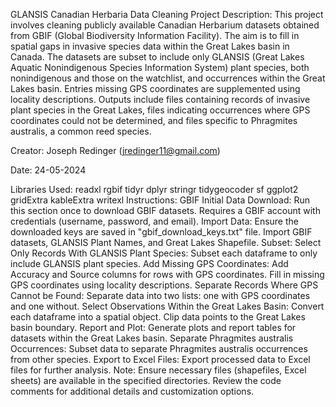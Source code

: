 GLANSIS Canadian Herbaria Data Cleaning
Project Description:
This project involves cleaning publicly available Canadian Herbarium datasets obtained from GBIF (Global Biodiversity Information Facility). The aim is to fill in spatial gaps in invasive species data within the Great Lakes basin in Canada. The datasets are subset to include only GLANSIS (Great Lakes Aquatic Nonindigenous Species Information System) plant species, both nonindigenous and those on the watchlist, and occurrences within the Great Lakes basin. Entries missing GPS coordinates are supplemented using locality descriptions. Outputs include files containing records of invasive plant species in the Great Lakes, files indicating occurrences where GPS coordinates could not be determined, and files specific to Phragmites australis, a common reed species.

Creator:
Joseph Redinger (jredinger11@gmail.com)

Date:
24-05-2024

Libraries Used:
readxl
rgbif
tidyr
dplyr
stringr
tidygeocoder
sf
ggplot2
gridExtra
kableExtra
writexl
Instructions:
GBIF Initial Data Download:
Run this section once to download GBIF datasets.
Requires a GBIF account with credentials (username, password, and email).
Import Data:
Ensure the downloaded keys are saved in "gbif_download_keys.txt" file.
Import GBIF datasets, GLANSIS Plant Names, and Great Lakes Shapefile.
Subset: Select Only Records With GLANSIS Plant Species:
Subset each dataframe to only include GLANSIS plant species.
Add Missing GPS Coordinates:
Add Accuracy and Source columns for rows with GPS coordinates.
Fill in missing GPS coordinates using locality descriptions.
Separate Records Where GPS Cannot be Found:
Separate data into two lists: one with GPS coordinates and one without.
Select Observations Within the Great Lakes Basin:
Convert each dataframe into a spatial object.
Clip data points to the Great Lakes basin boundary.
Report and Plot:
Generate plots and report tables for datasets within the Great Lakes basin.
Separate Phragmites australis Occurrences:
Subset data to separate Phragmites australis occurrences from other species.
Export to Excel Files:
Export processed data to Excel files for further analysis.
Note:
Ensure necessary files (shapefiles, Excel sheets) are available in the specified directories.
Review the code comments for additional details and customization options.
